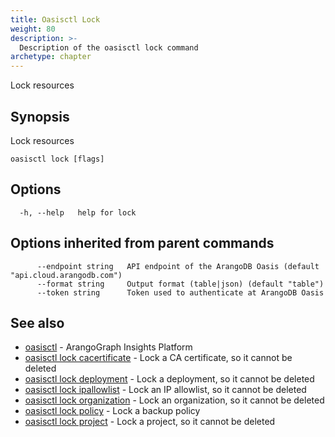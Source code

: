 ```yaml
---
title: Oasisctl Lock
weight: 80
description: >-
  Description of the oasisctl lock command
archetype: chapter
---
```

Lock resources

## Synopsis

Lock resources

```
oasisctl lock [flags]
```

## Options

```
  -h, --help   help for lock
```

## Options inherited from parent commands

```
      --endpoint string   API endpoint of the ArangoDB Oasis (default "api.cloud.arangodb.com")
      --format string     Output format (table|json) (default "table")
      --token string      Token used to authenticate at ArangoDB Oasis
```

## See also

* [oasisctl](../options.md)	 - ArangoGraph Insights Platform
* [oasisctl lock cacertificate](lock-ca-certificate.md)	 - Lock a CA certificate, so it cannot be deleted
* [oasisctl lock deployment](lock-deployment.md)	 - Lock a deployment, so it cannot be deleted
* [oasisctl lock ipallowlist](lock-ip-allowlist.md)	 - Lock an IP allowlist, so it cannot be deleted
* [oasisctl lock organization](lock-organization.md)	 - Lock an organization, so it cannot be deleted
* [oasisctl lock policy](lock-policy.md)	 - Lock a backup policy
* [oasisctl lock project](lock-project.md)	 - Lock a project, so it cannot be deleted

